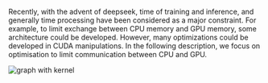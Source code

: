 Recently, with the advent of deepseek, time of training and
inference, and generally time processing have been considered as a
major constraint. For example, to limit exchange between CPU
memory and GPU memory, some architecture could be developed.
However, many optimizations could be developed in CUDA
manipulations. In the following description, we focus on
optimisation to limit communication between CPU and GPU.

![graph with kernel](https://github.com/user-attachments/assets/f46e5f3d-eeba-494e-bf91-83b1660e4c81)
